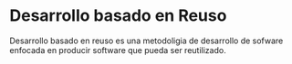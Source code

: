 # Desarrollo basado en Reuso

Desarrollo basado en reuso es una metodoligia de desarrollo de sofware enfocada en producir software que pueda ser reutilizado.
